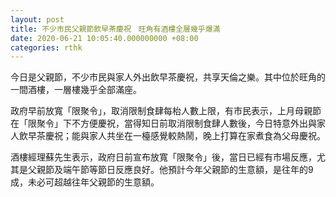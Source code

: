 ```yaml
---
layout: post
title: 不少市民父親節飲早茶慶祝　旺角有酒樓全層幾乎爆滿
date: 2020-06-21 10:05:40.000000000 +08:00
categories: rthk
---
```


今日是父親節，不少市民與家人外出飲早茶慶祝，共享天倫之樂。其中位於旺角的一間酒樓，一層樓幾乎全部滿座。

政府早前放寬「限聚令」，取消限制食肆每枱人數上限，有市民表示，上月母親節在「限聚令」下不方便慶祝，當得知日前取消限制食肆人數後，今日特意外出與家人飲早茶慶祝；能與家人共坐在一檯感覺較熱鬧，晚上打算在家煮食為父母慶祝。

酒樓經理蘇先生表示，政府日前宣布放寬「限聚令」後，當日已經有市場反應，尤其是父親節及端午節等節日反應良好。他預計今年父親節的生意額，是往年的9成，未必可超越往年父親節的生意額。
